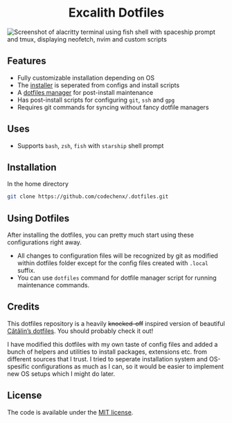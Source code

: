 <p align="center">
	<h1 align="center">Excalith Dotfiles</h1>
</p>

![Screenshot of alacritty terminal using fish shell with spaceship prompt and tmux, displaying neofetch, nvim and custom scripts](assets/screenshots/dotfiles.png)

## Features

- Fully customizable installation depending on OS
- The [installer](scripts/) is seperated from configs and install scripts
- A [dotfiles manager](bin/dotfiles/main.sh) for post-install maintenance
- Has post-install scripts for configuring `git`, `ssh` and `gpg`
- Requires git commands for syncing without fancy dotfile managers

## Uses

- Supports `bash`, `zsh`, `fish`  with `starship` shell prompt

## Installation
In the home directory
```bash
git clone https://github.com/codechenx/.dotfiles.git
```
## Using Dotfiles

After installing the dotfiles, you can pretty much start using these configurations right away.

- All changes to configuration files will be recognized by git as modified within dotfiles folder except for the config files created with `.local` suffix.
- You can use `dotfiles` command for dotfile manager script for running maintenance commands.
## Credits

This dotfiles repository is a heavily ~~knocked-off~~ inspired version of beautiful [Cătălin’s dotfiles](https://github.com/alrra/dotfiles). You should probably check it out!

I have modified this dotfiles with my own taste of config files and added a bunch of helpers and utilities to install packages, extensions etc. from different sources that I trust. I tried to seperate installation system and OS-spesific configurations as much as I can, so it would be easier to implement new OS setups which I might do later.

## License

The code is available under the [MIT license](LICENSE).
